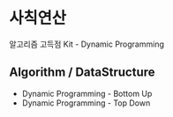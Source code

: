 # 사칙연산

알고리즘 고득점 Kit - Dynamic Programming

## Algorithm / DataStructure

* Dynamic Programming - Bottom Up
* Dynamic Programming - Top Down